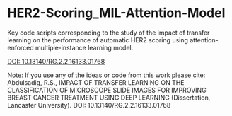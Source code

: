 # HER2-Scoring_MIL-Attention-Model
Key code scripts corresponding to the study of the impact of transfer learning on the performance of automatic HER2 scoring using attention-enforced multiple-instance learning model.

[DOI: 10.13140/RG.2.2.16133.01768
](https://www.researchgate.net/publication/362263747_Impact_of_Transfer_Learning_on_the_Classification_of_Microscope_Slide_Images_for_Improving_Breast_Cancer_Treatment_using_Deep_Learning?channel=doi&linkId=62dff97a4246456b55e8f729&showFulltext=true)

Note:
If you use any of the ideas or code from this work please cite:
Abdulsadig, R.S., IMPACT OF TRANSFER LEARNING ON THE CLASSIFICATION OF MICROSCOPE SLIDE IMAGES FOR IMPROVING BREAST CANCER TREATMENT USING DEEP LEARNING (Dissertation, Lancaster University). DOI: 10.13140/RG.2.2.16133.01768
